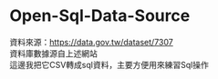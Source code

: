 # Open-Sql-Data-Source
資料來源：https://data.gov.tw/dataset/7307  
資料庫數據源自上述網站  
這邊我把它CSV轉成sql資料，主要方便用來練習Sql操作
